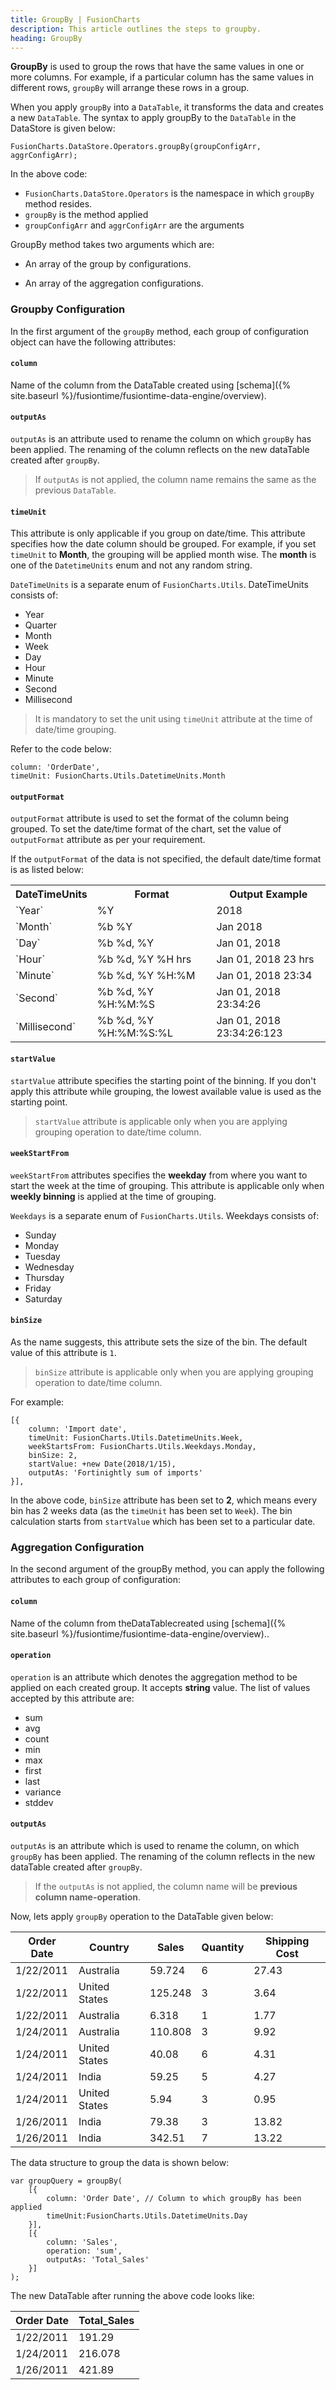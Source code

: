 ```yaml
---
title: GroupBy | FusionCharts
description: This article outlines the steps to groupby.
heading: GroupBy
---
```


**GroupBy** is used to group the rows that have the same values in one or more columns. For example, if a particular column has the same values in different rows, `groupBy` will arrange these rows in a group.

When you apply `groupBy` into a `DataTable`, it transforms the data and creates a new `DataTable`. The syntax to apply groupBy to the `DataTable` in the DataStore is given below:

```
FusionCharts.DataStore.Operators.groupBy(groupConfigArr, aggrConfigArr);
```

In the above code:

* `FusionCharts.DataStore.Operators` is the namespace in which `groupBy` method resides.
* `groupBy` is the method applied
* `groupConfigArr` and `aggrConfigArr` are the arguments

GroupBy method takes two arguments which are:

* An array of the group by configurations.

* An array of the aggregation configurations.

### Groupby Configuration

In the first argument of the `groupBy` method, each group of configuration object can have the following attributes:

#### `column`

Name of the column from the DataTable created using [schema]({% site.baseurl %}/fusiontime/fusiontime-data-engine/overview).

#### `outputAs`

`outputAs` is an attribute used to rename the column on which `groupBy` has been applied. The renaming of the column reflects on the new dataTable created after `groupBy`.

> If `outputAs` is not applied, the column name remains the same as the previous `DataTable`.

#### `timeUnit`

This attribute is only applicable if you group on date/time. This attribute specifies how the date column should be grouped. For example, if you set `timeUnit` to **Month**, the grouping will be applied month wise. The **month** is one of the `DatetimeUnits` enum and not any random string.

`DateTimeUnits` is a separate enum of `FusionCharts.Utils`. DateTimeUnits consists of:

* Year
* Quarter
* Month
* Week
* Day
* Hour
* Minute
* Second
* Millisecond

> It is mandatory to set the unit using `timeUnit` attribute at the time of date/time grouping.

Refer to the code below:

```
column: 'OrderDate',
timeUnit: FusionCharts.Utils.DatetimeUnits.Month
```

#### `outputFormat`

`outputFormat` attribute is used to set the format of the column being grouped. To set the date/time format of the chart, set the value of `outputFormat` attribute as per your requirement.

If the `outputFormat` of the data is not specified, the default date/time format is as listed below:

<table>
	<tr>
		<th>DateTimeUnits</th>
		<th>Format</th>
		<th>Output Example</th>
	</tr>
	<tr>
		<td>`Year`</td>
		<td>%Y</td>
		<td>2018</td>
	</tr>
	<tr>
		<td>`Month`</td>
		<td>%b %Y</td>
		<td>Jan 2018</td>
	</tr>
	<tr>
		<td>`Day`</td>
		<td>%b %d, %Y</td>
		<td>Jan 01, 2018</td>
	</tr>
	<tr>
		<td>`Hour`</td>
		<td>%b %d, %Y %H hrs</td>
		<td>Jan 01, 2018 23 hrs</td>
	</tr>
	<tr>
		<td>`Minute`</td>
		<td>%b %d, %Y %H:%M</td>
		<td>Jan 01, 2018 23:34</td>
	</tr>
	<tr>
		<td>`Second`</td>
		<td>%b %d, %Y %H:%M:%S</td>
		<td>Jan 01, 2018 23:34:26</td>
	</tr>
	<tr>
		<td>`Millisecond`</td>
		<td>%b %d, %Y %H:%M:%S:%L</td>
		<td>Jan 01, 2018 23:34:26:123</td>
	</tr>
</table>

#### `startValue`

`startValue` attribute specifies the starting point of the binning. If you don't apply this attribute while grouping, the lowest available value is used as the starting point.

> `startValue` attribute is applicable only when you are applying grouping operation to date/time column.

#### `weekStartFrom`

`weekStartFrom` attributes specifies the **weekday** from where you want to start the week at the time of grouping. This attribute is applicable only when **weekly binning** is applied at the time of grouping.

`Weekdays` is a separate enum of `FusionCharts.Utils`. Weekdays consists of:

* Sunday
* Monday
* Tuesday
* Wednesday
* Thursday
* Friday
* Saturday

#### `binSize`

As the name suggests, this attribute sets the size of the bin. The default value of this attribute is `1`.

> `binSize` attribute is applicable only when you are applying grouping operation to date/time column.

For example:

```
[{
	column: 'Import date',
	timeUnit: FusionCharts.Utils.DatetimeUnits.Week,
	weekStartsFrom: FusionCharts.Utils.Weekdays.Monday,
	binSize: 2,
	startValue: +new Date(2018/1/15),
	outputAs: 'Fortinightly sum of imports'
}],
```

In the above code, `binSize` attribute has been set to **2**, which means every bin has 2 weeks data (as the `timeUnit` has been set to `Week`). The bin calculation starts from `startValue` which has been set to a particular date.

### Aggregation Configuration

In the second argument of the groupBy method, you can apply the following attributes to each group of configuration:

#### `column`

Name of the column from theDataTablecreated using [schema]({% site.baseurl %}/fusiontime/fusiontime-data-engine/overview)..

#### `operation`

`operation` is an attribute which denotes the aggregation method to be applied on each created group. It accepts **string** value. The list of values accepted by this attribute are:

* sum
* avg
* count
* min
* max
* first
* last
* variance
* stddev

#### `outputAs`

`outputAs` is an attribute which is used to rename the column, on which `groupBy` has been applied. The renaming of the column reflects in the new dataTable created after `groupBy`.

> If the `outputAs` is not applied, the column name will be **previous column name-operation**.

Now, lets apply `groupBy` operation to the DataTable given below:

Order Date | Country | Sales | Quantity | Shipping Cost
---|---|---|---|--- 
1/22/2011 | Australia | 59.724 | 6 | 27.43
1/22/2011 | United States | 125.248 | 3 | 3.64 
1/22/2011 | Australia | 6.318 | 1 | 1.77
1/24/2011 | Australia | 110.808 | 3 | 9.92 
1/24/2011 | United States | 40.08 | 6 | 4.31 
1/24/2011 | India | 59.25 | 5 | 4.27 
1/24/2011 | United States | 5.94 | 3 | 0.95 
1/26/2011 | India | 79.38 | 3 | 13.82 
1/26/2011 | India | 342.51 | 7 | 13.22

The data structure to group the data is shown below:

```
var groupQuery = groupBy(
	[{
		column: 'Order Date', // Column to which groupBy has been applied
		timeUnit:FusionCharts.Utils.DatetimeUnits.Day
	}],
	[{
		column: 'Sales',
		operation: 'sum',
		outputAs: 'Total_Sales'
	}]
);
```

The new DataTable after running the above code looks like:

Order Date | Total_Sales
---|---
1/22/2011 | 191.29
1/24/2011 | 216.078
1/26/2011 | 421.89